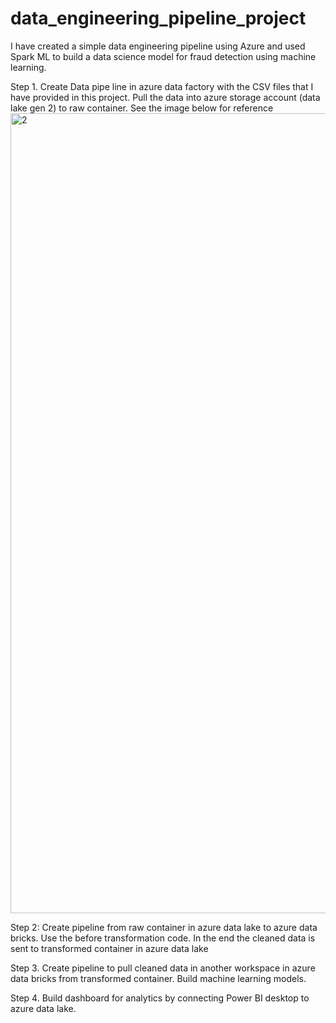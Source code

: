 # data_engineering_pipeline_project
I have created a simple data engineering pipeline using Azure and used Spark ML to build a data science model for fraud detection using machine learning.


Step 1. Create Data pipe line in azure data factory with the CSV files that I have provided in this project. Pull the data into azure storage account (data lake gen 2) to raw container. See the image below for reference
<img width="1280" alt="2" src="https://github.com/hiteshg1318/data_engineering_pipeline_project/assets/68686869/4cac41a4-2f40-4127-9967-6b2bf2c9c439">

Step 2: Create pipeline from raw container in azure data lake to azure data bricks. Use the before transformation code. In the end the cleaned data is sent to transformed container in azure data lake

Step 3. Create pipeline to pull cleaned data in another workspace in azure data bricks from transformed container. Build machine learning models.

Step 4. Build dashboard for analytics by connecting Power BI desktop to azure data lake.
